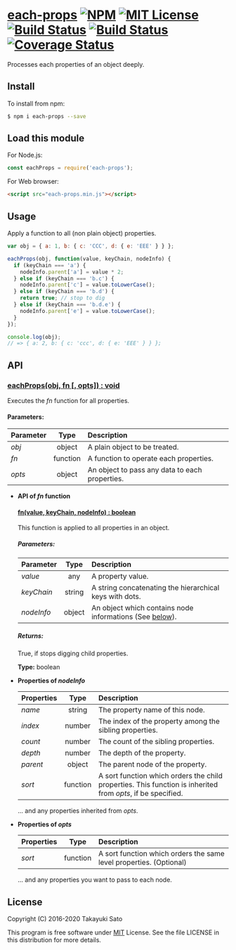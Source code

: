 # [each-props][repo-url] [![NPM][npm-img]][npm-url] [![MIT License][mit-img]][mit-url] [![Build Status][travis-img]][travis-url] [![Build Status][appveyor-img]][appveyor-url] [![Coverage Status][coverage-img]][coverage-url]

Processes each properties of an object deeply.

## Install

To install from npm:

```sh
$ npm i each-props --save
```

## Load this module

For Node.js:

```js
const eachProps = require('each-props');
```

For Web browser:

```html
<script src="each-props.min.js"></script>
```

## Usage

Apply a function to all (non plain object) properties.

```js
var obj = { a: 1, b: { c: 'CCC', d: { e: 'EEE' } } };

eachProps(obj, function(value, keyChain, nodeInfo) {
  if (keyChain === 'a') {
    nodeInfo.parent['a'] = value * 2;
  } else if (keyChain === 'b.c') {
    nodeInfo.parent['c'] = value.toLowerCase();
  } else if (keyChain === 'b.d') {
    return true; // stop to dig
  } else if (keyChain === 'b.d.e') {
    nodeInfo.parent['e'] = value.toLowerCase();
  }
});

console.log(obj);
// => { a: 2, b: { c: 'ccc', d: { e: 'EEE' } } };
```

## API

### <u>eachProps(obj, fn [, opts]) : void</u>

Executes the *fn* function for all properties.

#### Parameters:

| Parameter   |  Type  | Description                                    |
|:------------|:------:|:-----------------------------------------------|
| *obj*       | object | A plain object to be treated.                  |
| *fn*        |function| A function to operate each properties.         |
| *opts*      | object | An object to pass any data to each properties. |

* **API of *fn* function**

    #### <u>fn(value, keyChain, nodeInfo) : boolean</u>

    This function is applied to all properties in an object.

    ##### Parameters:

    | Parameter   |  Type  | Description                                    |
    |:------------|:------:|:-----------------------------------------------|
    | *value*     | any    | A property value.                              |
    | *keyChain*  | string | A string concatenating the hierarchical keys with dots. |
    | *nodeInfo*  | object | An object which contains node informations (See [below](#nodeinfo)). |

    ##### Returns:

    True, if stops digging child properties.

    **Type:** boolean

<a name="nodeinfo"></a>

* **Properties of <i>nodeInfo</i>**

    | Properties   |  Type  | Description                              |
    |:-------------|:------:|:-----------------------------------------|
    | *name*       | string | The property name of this node.          |
    | *index*      | number | The index of the property among the sibling properties. |
    | *count*      | number | The count of the sibling properties.     |
    | *depth*      | number | The depth of the property.               |
    | *parent*     | object | The parent node of the property.         |
    | *sort*       |function| A sort function which orders the child properties. This function is inherited from *opts*, if be specified. |

    ... and any properties inherited from *opts*.

* **Properties of <i>opts</i>**

    | Properties   |  Type  | Description                              |
    |:-------------|:------:|:-----------------------------------------|
    | *sort*       |function| A sort function which orders the same level properties. (Optional) |

    ... and any properties you want to pass to each node.

## License

Copyright (C) 2016-2020 Takayuki Sato

This program is free software under [MIT][mit-url] License.
See the file LICENSE in this distribution for more details.

[repo-url]: https://github.com/sttk/each-props/
[npm-img]: https://img.shields.io/badge/npm-v1.3.2-blue.svg
[npm-url]: https://www.npmjs.org/package/each-props/
[mit-img]: https://img.shields.io/badge/license-MIT-green.svg
[mit-url]: https://opensource.org/licenses.MIT
[travis-img]: https://travis-ci.org/sttk/each-props.svg?branch=master
[travis-url]: https://travis-ci.org/sttk/each-props
[appveyor-img]: https://ci.appveyor.com/api/projects/status/github/sttk/each-props?branch=master&svg=true
[appveyor-url]: https://ci.appveyor.com/project/sttk/each-props
[coverage-img]: https://coveralls.io/repos/github/sttk/each-props/badge.svg?branch=master
[coverage-url]: https://coveralls.io/github/sttk/each-props?branch=master

